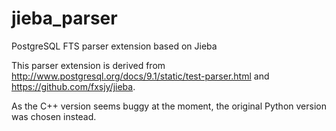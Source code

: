jieba_parser
============

PostgreSQL FTS parser extension based on Jieba

This parser extension is derived from http://www.postgresql.org/docs/9.1/static/test-parser.html and https://github.com/fxsjy/jieba.

As the C++ version seems buggy at the moment, the original Python version was chosen instead.
